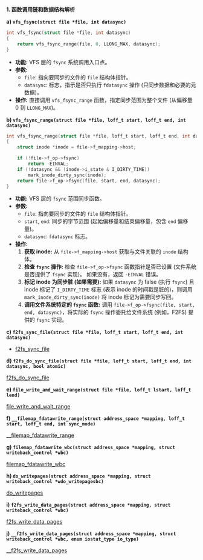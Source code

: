  **1. 函数调用链和数据结构解析**

**a) `vfs_fsync(struct file *file, int datasync)`**

```c
int vfs_fsync(struct file *file, int datasync)
{
	return vfs_fsync_range(file, 0, LLONG_MAX, datasync);
}
```

* **功能:**  VFS 层的 `fsync` 系统调用入口点。
* **参数:**
    * `file`:  指向要同步的文件的 `file` 结构体指针。
    * `datasync`:  标志，指示是否只执行 `fdatasync` 操作 (只同步数据和必要的元数据)。
* **操作:**  直接调用 `vfs_fsync_range` 函数，指定同步范围为整个文件 (从偏移量 0 到 `LLONG_MAX`)。

**b) `vfs_fsync_range(struct file *file, loff_t start, loff_t end, int datasync)`**

```c
int vfs_fsync_range(struct file *file, loff_t start, loff_t end, int datasync)
{
	struct inode *inode = file->f_mapping->host;

	if (!file->f_op->fsync)
		return -EINVAL;
	if (!datasync && (inode->i_state & I_DIRTY_TIME))
		mark_inode_dirty_sync(inode);
	return file->f_op->fsync(file, start, end, datasync);
}
```

* **功能:**  VFS 层的 `fsync` 范围同步函数。
* **参数:**
    * `file`:  指向要同步的文件的 `file` 结构体指针。
    * `start`, `end`:  同步的字节范围 (起始偏移量和结束偏移量，包含 `end` 偏移量)。
    * `datasync`:  `fdatasync` 标志。
* **操作:**
    1. **获取 inode:** 从 `file->f_mapping->host` 获取与文件关联的 `inode` 结构体。
    2. **检查 `fsync` 操作:** 检查 `file->f_op->fsync` 函数指针是否已设置 (文件系统是否提供了 `fsync` 实现)。 如果没有，返回 `-EINVAL` 错误。
    3. **标记 inode 为同步脏 (如果需要):**  如果 `datasync` 为 false (执行 `fsync`) 且 inode 标记了 `I_DIRTY_TIME` 标志 (表示 inode 的时间戳是脏的)，则调用 `mark_inode_dirty_sync(inode)` 将 inode 标记为需要同步写回。
    4. **调用文件系统特定的 `fsync` 函数:**  调用 `file->f_op->fsync(file, start, end, datasync)`，将实际的 `fsync` 操作委托给文件系统 (例如，F2FS) 提供的 `fsync` 实现。

**c) `f2fs_sync_file(struct file *file, loff_t start, loff_t end, int datasync)`**

* [f2fs_sync_file](https://github.com/sigmanature/learn_os_note/blob/main/6.13.1%E5%86%85%E6%A0%B8%E6%96%87%E6%A1%A3%E6%B3%A8%E9%87%8A/fs/f2fs/file.c/f2fs_sync_file.md)

**d) `f2fs_do_sync_file(struct file *file, loff_t start, loff_t end, int datasync, bool atomic)`**

[f2fs_do_sync_file](https://github.com/sigmanature/learn_os_note/blob/main/6.13.1%E5%86%85%E6%A0%B8%E6%96%87%E6%A1%A3%E6%B3%A8%E9%87%8A/fs/f2fs/file.c/f2fs_sync_file.md)

**e) `file_write_and_wait_range(struct file *file, loff_t lstart, loff_t lend)`**

[file_write_and_wait_range](https://github.com/sigmanature/learn_os_note/tree/main/6.13.1%E5%86%85%E6%A0%B8%E6%96%87%E6%A1%A3%E6%B3%A8%E9%87%8A/mm/filemap.c/f2fs_sync_file.md)

**f) `__filemap_fdatawrite_range(struct address_space *mapping, loff_t start, loff_t end, int sync_mode)`**

[__filemap_fdatawrite_range](https://github.com/sigmanature/learn_os_note/blob/main/6.13.1%E5%86%85%E6%A0%B8%E6%96%87%E6%A1%A3%E6%B3%A8%E9%87%8A/mm/filemap.c/__filemap_fdatawrite_range.md)

**g) `filemap_fdatawrite_wbc(struct address_space *mapping, struct writeback_control *wbc)`**

[filemap_fdatawrite_wbc](https://github.com/sigmanature/learn_os_note/blob/main/6.13.1%E5%86%85%E6%A0%B8%E6%96%87%E6%A1%A3%E6%B3%A8%E9%87%8A/mm/filemap.c/filemap_fdatawrite_wbc.md)

**h) `do_writepages(struct address_space *mapping, struct writeback_control *wdo_writepagesbc)`**

[do_writepages](https://github.do_writepagescom/sigmanature/learn_os_note/blob/main/6.13.1%E5%86%85%E6%A0%B8%E6%96%87%E6%A1%A3%E6%B3%A8%E9%87%8A/mm/page_writeback.c/do_writepages.md)

**i) `f2fs_write_data_pages(struct address_space *mapping, struct writeback_control *wbc)`**

[f2fs_write_data_pages](https://github.com/sigmanature/learn_os_note/blob/main/6.13.1%E5%86%85%E6%A0%B8%E6%96%87%E6%A1%A3%E6%B3%A8%E9%87%8A/fs/f2fs/data.c/f2fs_write_data_pages.md)

**j) `__f2fs_write_data_pages(struct address_space *mapping, struct writeback_control *wbc, enum iostat_type io_type)`**

[__f2fs_write_data_pages](https://github.com/sigmanature/learn_os_note/blob/main/6.13.1%E5%86%85%E6%A0%B8%E6%96%87%E6%A1%A3%E6%B3%A8%E9%87%8A/fs/f2fs/data.c/__f2fs_write_data_pages.md)


